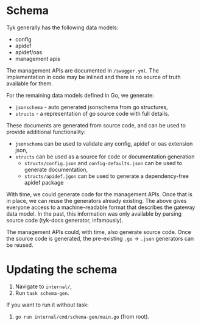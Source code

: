 # Schema

Tyk generally has the following data models:

- config
- apidef
- apidef/oas
- management apis

The management APIs are documented in `/swagger.yml`. The implementation
in code may be inlined and there is no source of truth available for them.

For the remaining data models defined in Go, we generate:

- `jsonschema` - auto generated jsonschema from go structures,
- `structs` - a representation of go source code with full details.

These documents are generated from source code, and can be used to
provide additional functionality:

- `jsonschema` can be used to validate any config, apidef or oas extension json,
- `structs` can be used as a source for code or documentation generation
    - `structs/config.json` and `config-defaults.json` can be used to generate documentation,
    - `structs/apidef.jgon` can be used to generate a dependency-free apidef package

With time, we could generate code for the management APIs. Once that is
in place, we can reuse the generators already existing. The above gives
everyone access to a machine-readable format that describes the gateway
data model. In the past, this information was only available by parsing
source code (tyk-docs generator, infamously).

The management APIs could, with time, also generate source code. Once the
source code is generated, the pre-existing `.go` -> `.json` generators
can be reused.

# Updating the schema

1. Navigate to `internal/`,
2. Run `task schema-gen`.

If you want to run it without task:

1. `go run internal/cmd/schema-gen/main.go` (from root).
